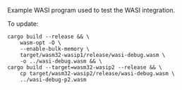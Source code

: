 Example WASI program used to test the WASI integration.

To update:

```shell
cargo build --release && \
    wasm-opt -O \
    --enable-bulk-memory \
    target/wasm32-wasip1/release/wasi-debug.wasm \
    -o ../wasi-debug.wasm && \
cargo build --target=wasm32-wasip2 --release && \
    cp target/wasm32-wasip2/release/wasi-debug.wasm \
    ../wasi-debug-p2.wasm
```
